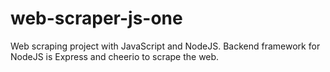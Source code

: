 # web-scraper-js-one
Web scraping project with JavaScript and NodeJS. Backend framework for NodeJS is Express and cheerio to scrape the web.
